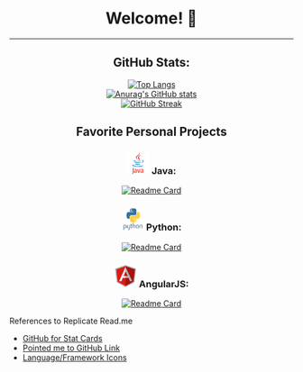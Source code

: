<!--
**smaggio123/smaggio123** is a ✨ _special_ ✨ repository because its `README.md` (this file) appears on your GitHub profile.

Here are some ideas to get you started:

- 🔭 I’m currently working on ...
- 🌱 I’m currently learning ...
- 👯 I’m looking to collaborate on ...
- 🤔 I’m looking for help with ...
- 💬 Ask me about ...
- 📫 How to reach me: ...
- 😄 Pronouns: ...
- ⚡ Fun fact: ...
-->
<div align="center">
<h1>Welcome! 👋</h1>
<hr/>
<h2>GitHub Stats:</h2>

[![Top Langs](https://github-readme-stats.vercel.app/api/top-langs/?username=smaggio123&layout=compact&theme=vision-friendly-dark&hide=css)](https://github.com/anuraghazra/github-readme-stats)
<br/>
[![Anurag's GitHub stats](https://github-readme-stats.vercel.app/api?username=smaggio123&count_private=false&theme=radical)](https://github.com/smaggio123/github-readme-stats)
<br/>
[![GitHub Streak](http://github-readme-streak-stats.herokuapp.com?user=smaggio123&theme=dark&background=000000)](https://git.io/streak-stats)

<h2>Favorite Personal Projects</h2>
<h3><img src="https://github.com/devicons/devicon/blob/master/icons/java/java-original-wordmark.svg" title="Java" alt="Java" width="40" height="40"/>&nbsp;Java:</h3>

[![Readme Card](https://github-readme-stats.vercel.app/api/pin/?username=smaggio123&repo=Network-Info-To-XML)](https://github.com/smaggio123/Network-Info-To-XML)

<h3><img src="https://github.com/devicons/devicon/blob/master/icons/python/python-original-wordmark.svg" title="Python"  alt="Python" width="40" height="40"/>&nbsp;Python:</h3>

[![Readme Card](https://github-readme-stats.vercel.app/api/pin/?username=smaggio123&repo=tkinterNotepadGUIwithWebscrapingDefinitions)](https://github.com/smaggio123/tkinterNotepadGUIwithWebscrapingDefinitions)

<h3><img src="https://github.com/devicons/devicon/blob/master/icons/angularjs/angularjs-original.svg" title="Angular"  alt="Angular" width="40" height="40"/>&nbsp;AngularJS:</h3>

[![Readme Card](https://github-readme-stats.vercel.app/api/pin/?username=smaggio123&repo=Mastermind-Angular)](https://github.com/smaggio123/Mastermind-Angular)

<div align="left">
<p>References to Replicate Read.me</p>
<ul>
<li><a href="https://github.com/anuraghazra/github-readme-stats" target="_blank">GitHub for Stat Cards</a></li>
<li><a href="https://towardsdatascience.com/build-a-stunning-readme-for-your-github-profile-9b80434fe5d7" target="_blank">Pointed me to GitHub Link</a></li>
<li><a href="https://www.sitepoint.com/github-profile-readme/" target="_blank">Language/Framework Icons</a></li>
</ul>
</div>
</div>
